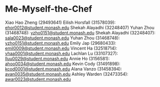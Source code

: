 # Me-Myself-the-Chef

Xiao Hao Zheng (29493641)
Eilish Horsfall (31578039): ehor0012@student.monash.edu
Shekah Alayadhi (32248407)
Yuhan Zhou (31468748): yzho0151@student.monash.edu
Shekah Alayadhi (32248407): sala0023@student.monash.edu
Yuhan Zhou (31468748): yzho0151@student.monash.edu
Emily Jap (29680433): emil0009@student.monash.edu
Vincent Ha (32518714): vhaa0001@student.monash.edu
Lachlan Lu (33107327): lluu0029@student.monash.edu
Annie Ho (3156581): ahoo0034@student.monash.edu
Kevin Cody (31491898): kcod0001@student.monash.edu
Alana Vanzo (31458394): avan0035@student.monash.edu
Ashley Warden (32473354): awar0023@student.monash.edu